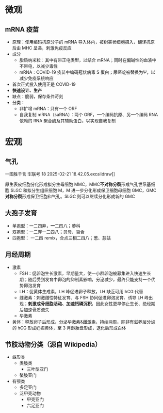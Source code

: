 # 微观
## mRNA 疫苗
- 原理：使用编码抗原分子的 mRNA 导入体内，被树突状细胞摄入，翻译抗原后由 MHC 呈递，刺激免疫反应
- 成分
	- 脂质纳米粒：其中有带正电类型，以结合 mRNA；同时在偏碱性的血液中不带电，以减少毒性
	- mRNA：COVID-19 疫苗中编码冠状病毒 S 蛋白；尿嘧啶被替换为Ψ，以减少免疫系统响应
- 首次正式投入使用正是 COVID-19
- **快速设计、生产**
- 缺点：脆弱，保存条件苛刻
- 分类：
	- 非扩增 mRNA：只有一个 ORF
	- 自我复制 mRNA（saRNA）：两个 ORF，一个编码抗原、另一个编码 RNA 依赖的 RNA 聚合酶及其辅助蛋白，以实现自我复制
# 宏观
## 气孔
一图胜千言
![[联考 18 2025-02-21 18.42.05.excalidraw]]

原生表皮细胞分化形成拟分生母细胞 MMC，MMC**不对称分裂**形成气孔世系基细胞 SLGC 和拟分生组织细胞 M，M 进一步分化形成保卫细胞母细胞 GMC，GMC**对称分裂**形成保卫细胞和气孔。SLGC 则可以继续分化形成新的 GMC
## 大孢子发育
- 单孢型：一二四弃，**一**二四八；蓼科
- 双孢型：一二弃一二四八；贝母、百合
- 四孢型： 一二四 remix，合点三相二四八；葱、慈姑
## 月经周期
- 激素
	- FSH：促卵泡生长激素，早期量大，使一小群卵泡被募集进入快速生长期；随后受到发育中卵泡的抑制素影响，分泌减少，最终只能支持一个优势卵泡发育
	- LH：促黄体生成素，LH 峰促进卵子释放，LH 缺乏可用 hCG 代替
	- 雌激素：刺激雌性特征发育、与 FSH 协同促进卵泡发育、诱导 LH 峰出现；**刺激成骨细胞活动、加速钙磷沉积**，因此女性更早停止生长、绝经期后加速骨质流失
	- 孕激素
- 黄体：释放卵子后形成，分泌孕激素&雌激素，持续两周，除非有滋养层分泌的 hCG 形成妊娠黄体，至 3 月龄胎盘形成，退化后形成白体
## 节肢动物分类（源自 Wikipedia）
- 蛛形类
	- 类肢类
		- 三叶型亚门
	- 螯肢亚门
- 有颚类
	- 多足亚门
	- 泛甲壳动物
		- 甲壳亚门
		- 六足亚门

